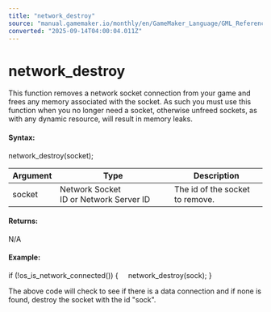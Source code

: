```yaml
---
title: "network_destroy"
source: "manual.gamemaker.io/monthly/en/GameMaker_Language/GML_Reference/Networking/network_destroy.htm"
converted: "2025-09-14T04:00:04.011Z"
---
```


# network\_destroy

This function removes a network socket connection from your game and frees any memory associated with the socket. As such you must use this function when you no longer need a socket, otherwise unfreed sockets, as with any dynamic resource, will result in memory leaks.

#### Syntax:

network\_destroy(socket);

| Argument | Type | Description |
| --- | --- | --- |
| socket | Network Socket ID or Network Server ID | The id of the socket to remove. |

#### Returns:

N/A

#### Example:

if (!os\_is\_network\_connected())
{
    network\_destroy(sock);
}

The above code will check to see if there is a data connection and if none is found, destroy the socket with the id "sock".
